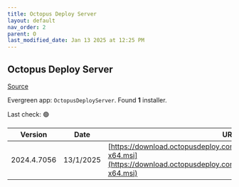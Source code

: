 ```yaml
---
title: Octopus Deploy Server
layout: default
nav_order: 2
parent: O
last_modified_date: Jan 13 2025 at 12:25 PM
---
```


## Octopus Deploy Server

[Source](https://octopus.com/)

Evergreen app: `OctopusDeployServer`. Found **1** installer.

Last check: 🟢

| Version     | Date      | URI                                                                                                                                              |
| ----------- | --------- | ------------------------------------------------------------------------------------------------------------------------------------------------ |
| 2024.4.7056 | 13/1/2025 | [https://download.octopusdeploy.com/octopus/Octopus.2024.4.7056-x64.msi](https://download.octopusdeploy.com/octopus/Octopus.2024.4.7056-x64.msi) |
